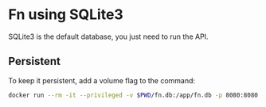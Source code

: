 # Fn using SQLite3

SQLite3 is the default database, you just need to run the API.

## Persistent

To keep it persistent, add a volume flag to the command:

```sh
docker run --rm -it --privileged -v $PWD/fn.db:/app/fn.db -p 8080:8080 fnproject/fn-server
```

